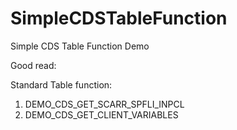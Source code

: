 # SimpleCDSTableFunction
Simple CDS Table Function Demo


Good read:

Standard Table function: 

1. DEMO_CDS_GET_SCARR_SPFLI_INPCL
2. DEMO_CDS_GET_CLIENT_VARIABLES
